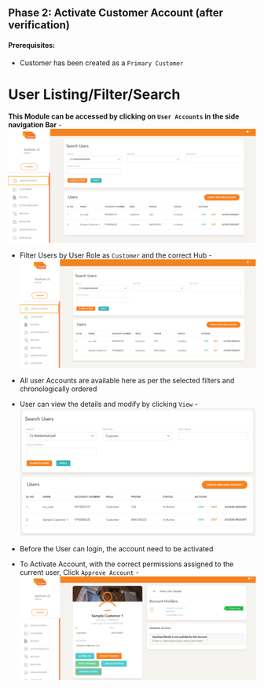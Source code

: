 ## Phase 2: Activate Customer Account (after verification)

#### Prerequisites:
  - Customer has been created as a `Primary Customer`

# User Listing/Filter/Search
  **This Module can be accessed by clicking on `User Accounts` in the side navigation Bar**
  -![N|Solid](../users/media/usr1.png)


  - Filter Users by User Role as `Customer` and the correct Hub
  -![N|Solid](../users/media/usr1.png)  

  - All user Accounts are available here as per the selected filters and chronologically ordered
  - User can view the details and modify by clicking `View`
  -![N|Solid](../users/media/usr_cust1.png)    

  - Before the User can login, the account need to be activated
  - To Activate Account, with the correct permissions assigned to the current user, Click `Approve Account`
  -![N|Solid](../users/media/usr6.png)  

